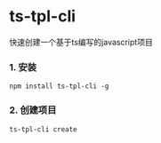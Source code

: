 # ts-tpl-cli  
快速创建一个基于ts编写的javascript项目

### 1. 安装   
```
npm install ts-tpl-cli -g
```

### 2. 创建项目
```bash
ts-tpl-cli create
```
